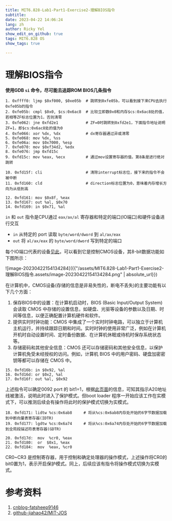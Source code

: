 ```yaml
---
title: MIT6.828-Lab1-Part1-Exercise2-理解BIOS指令
subtitle: 
date: 2023-04-22 14:06:24
lang: zh
author: Ricky Yel
show_edit_on_github: true
tags: MIT6.828 OS
show_tags: true

---
```


<!--more-->

# 理解BIOS指令

**使用GDB `si` 命令，尽可能去追踪ROM BIOS几条指令**

```assembly
1. 0xffff0: ljmp $0xf000, $0xe05b  # 跳转到0xfe05b，可以看到接下来CPU去执行0xfe05b的指令
2. 0xfe05b: cmpl $0x0, $cs:0x6ac8  # 比较立即数0x0和内存$cs:0x6ac8处的值，若相等ZF标志位置为1，否则清零
3. 0xfe062: jne 0xfd2e1            # ZF=0时跳转到0xfd2e1，下面指令地址说明ZF=1，即$cs:0x6ac8处的值为0
4. 0xfe066: xor %dx, %dx           # dx寄存器通过异或清零
5. 0xfe068: mov %dx, %ss
6. 0xfe06a: mov $0x7000, %esp
7. 0xfe070: mov $0xf34d2, %edx
8. 0xfe076: jmp 0xfd15c
9. 0xfd15c: mov %eax, %ecx         # 通过mov设置寄存器的值，第8条是进行绝对跳转
```

```assembly
10. 0xfd15f: cli                   # 清除interrupt标志位，接下来的指令不会被中断
11. 0xfd160: cld                   # direction标志位置为0，意味着内存增长方向为从低到高
```

```assembly
12. 0xfd161: mov $0x8f, %eax
13. 0xfd167: out %al, $0x70
14. 0xfd169: in $0x71, %al
```

`in` 和 `out` 指令是CPU通过 `eax/ax/al` 寄存器和特定的端口(IO端口)和硬件设备进行交互

- `in`  从特定的 port 读取 `byte/word/dword` 到 `al/ax/eax`
- `out`  将 `al/ax/eax` 的 `byte/word/dword` 写到特定的端口

每个IO端口代表的设备[见此](http://bochs.sourceforge.net/techspec/PORTS.LST)，可以看到它是控制CMOS设备，其8-bit数据功能如下图所示：

![image-20230422154134284]({{"/assets/MIT6.828-Lab1-Part1-Exercise2-理解BIOS指令.assets/image-20230422154134284.png" | absolute_url}})

在计算机中，CMOS设备(存储的信息是非易失性的，断电不丢失)的主要功能有以下几个方面：

1. 保存BIOS中的设置：在计算机启动时，BIOS (Basic Input/Output System) 会读取 CMOS 中存储的设置信息，如硬盘、光驱等设备的参数以及日期、时间等信息，以便正确配置计算机硬件和软件。
2. 提供实时时钟功能：CMOS 中集成了一个实时时钟电路，可以独立于计算机主机运行，并持续跟踪日期和时间。实时时钟的使用非常广泛，例如在计算机开机时自动设置时间、定时备份数据、在计算机休眠或待机时保存系统状态等。
3. 存储密码和其他安全信息：CMOS 还可以存储密码和其他安全信息，以保护计算机免受未经授权的访问。例如，计算机 BIOS 中的用户密码、硬盘加密密钥等都可以存储在 CMOS 中。

```assembly
15. 0xfd16b: in $0x92, %al
16. 0xfd16d: or $0x2, %al
17. 0xfd16f: out %al, $0x92
```

上述指令可以确定0092 port 的 bit1=1，根据[此页面](http://bochs.sourceforge.net/techspec/PORTS.LST)的信息，可知其指示A20地址线被激活，说明此时进入了保护模式。但boot loader 程序一开始应该工作在实模式下，可以推测后续会有操作将此时的保护模式切换为实模式。

```assembly
18. 0xfd171: lidtw %cs:0x6ab8     # 将从%cs:0x6ab8内存处开始的6字节数据加载到中断向量表寄存器(IDTR)
19. 0xfd177: lgdtw %cs:0x6a74     # 将从%cs:0x6a74内存处开始的6字节数据加载到全局段描述符表寄存器(GDTR)
```

```assembly
20. 0xfd17d:  mov  %cr0, %eax
21. 0xfd180:  or  $0x1, %eax
22. 0xfd184:  mov  %eax, %cr0
```

CR0~CR3 是控制寄存器，用于控制和确定处理器的操作模式，上述操作将CR0的bit0置为1，表示开启保护模式。同上，后续应该有指令将操作模式切换为实模式。

# 参考资料

1. [cnblog-fatsheep9146](https://www.cnblogs.com/fatsheep9146/p/5078179.html)
2. [github-jiahao42/MIT-JOS](https://github.com/jiahao42/MIT-JOS/blob/master/lab1/articles/lab1-exercise2.md)